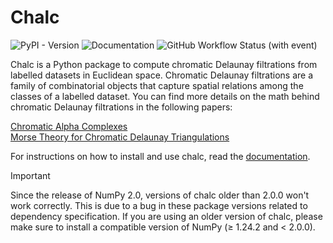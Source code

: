 # Chalc
![PyPI - Version](https://img.shields.io/pypi/v/chalc?labelColor=222222)
![Documentation](https://img.shields.io/badge/docs-stable-blue?labelColor=222222&link=https%3A%2F%2Fabhinavnatarajan.github.io%2FChalc)
![GitHub Workflow Status (with event)](https://img.shields.io/github/actions/workflow/status/abhinavnatarajan/Chalc/build.yml?labelColor=222222)

Chalc is a Python package to compute chromatic Delaunay filtrations from labelled datasets in Euclidean space.
Chromatic Delaunay filtrations are a family of combinatorial objects that capture spatial relations among the classes of a labelled dataset.
You can find more details on the math behind chromatic Delaunay filtrations in the following papers:

[Chromatic Alpha Complexes](https://arxiv.org/abs/2212.03128)\
[Morse Theory for Chromatic Delaunay Triangulations](https://arxiv.org/abs/2405.19303)


For instructions on how to install and use chalc, read the [documentation](https://abhinavnatarajan.github.io/Chalc).

> [!IMPORTANT]
> Since the release of NumPy 2.0, versions of chalc older than 2.0.0 won't work correctly. This is due to a bug in these package versions related to dependency specification. If you are using an older version of chalc, please make sure to install a compatible version of NumPy (≥ 1.24.2 and < 2.0.0).
